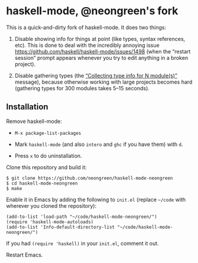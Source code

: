 # haskell-mode, @neongreen's fork

This is a quick-and-dirty fork of haskell-mode. It does two things:

1. Disable showing info for things at point (like types, syntax references, etc). This is done to deal with the incredibly annoying issue https://github.com/haskell/haskell-mode/issues/1498 (when the “restart session” prompt appears whenever you try to edit anything in a broken project).

2. Disable gathering types (the [“Collecting type info for N module(s)”](https://github.com/haskell/haskell-mode/issues/1436) message), because otherwise working with large projects becomes hard (gathering types for 300 modules takes 5–15 seconds).

## Installation

Remove haskell-mode:

  * `M-x package-list-packages`
  
  * Mark `haskell-mode` (and also `intero` and `ghc` if you have them) with `d`.
  
  * Press `x` to do uninstallation.

Clone this repository and build it:

```
$ git clone https://github.com/neongreen/haskell-mode-neongreen
$ cd haskell-mode-neongreen
$ make
```

Enable it in Emacs by adding the following to `init.el` (replace `~/code` with wherever you cloned the repository):

```
(add-to-list 'load-path "~/code/haskell-mode-neongreen/")
(require 'haskell-mode-autoloads)
(add-to-list 'Info-default-directory-list "~/code/haskell-mode-neongreen/")
```

If you had `(require 'haskell)` in your `init.el`, comment it out.

Restart Emacs.
